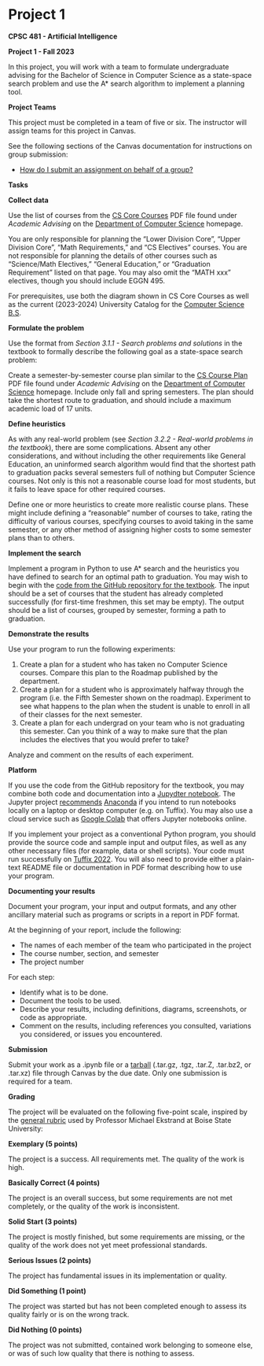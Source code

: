 # Project 1

**CPSC 481 - Artificial Intelligence**

**Project 1 - Fall 2023**

In this project, you will work with a team to formulate undergraduate advising for the Bachelor of Science in Computer Science as a state-space search problem and use the A* search algorithm to implement a planning tool.

**Project Teams**

This project must be completed in a team of five or six. The instructor will assign teams for this project in Canvas.

See the following sections of the Canvas documentation for instructions on group submission:

- [How do I submit an assignment on behalf of a group?](https://community.canvaslms.com/t5/Student-Guide/How-do-I-submit-an-assignment-on-behalf-of-a-group/ta-p/294)

**Tasks**

**Collect data**

Use the list of courses from the [CS Core Courses](https://www.fullerton.edu/ecs/cs/_resources/pdf/course_plan/bs-cs-prerequisite-2023-2024.pdf) PDF file found under *Academic Advising* on the [Department of Computer Science](https://www.fullerton.edu/ecs/cs/) homepage.

You are only responsible for planning the “Lower Division Core”, “Upper Division Core”, “Math Requirements,” and “CS Electives” courses. You are not responsible for planning the details of other courses such as “Science/Math Electives,” “General Education,” or “Graduation Requirement” listed on that page. You may also omit the “MATH xxx” electives, though you should include EGGN 495.

For prerequisites, use both the diagram shown in CS Core Courses as well as the current (2023-2024) University Catalog for the [Computer Science B.S](https://catalog.fullerton.edu/preview_program.php?catoid=80&poid=38156&returnto=11049).

**Formulate the problem**

Use the format from *Section 3.1.1 - Search problems and solutions* in the textbook to formally describe the following goal as a state-space search problem:

Create a semester-by-semester course plan similar to the [CS Course Plan](https://www.fullerton.edu/ecs/cs/_resources/pdf/course_plan/BS-CS%20Course%20Plan_1p_v.2023-07-11.pdf) PDF file found under *Academic Advising* on the [Department of Computer Science](https://www.fullerton.edu/ecs/cs/) homepage. Include only fall and spring semesters. The plan should take the shortest route to graduation, and should include a maximum academic load of 17 units.

**Define heuristics**

As with any real-world problem (see *Section 3.2.2 - Real-world problems in the textbook*), there are some complications. Absent any other considerations, and without including the other requirements like General Education, an uninformed search algorithm would find that the shortest path to graduation packs several semesters full of nothing but Computer Science courses. Not only is this not a reasonable course load for most students, but it fails to leave space for other required courses.

Define one or more heuristics to create more realistic course plans. These might include defining a “reasonable” number of courses to take, rating the difficulty of various courses, specifying courses to avoid taking in the same semester, or any other method of assigning higher costs to some semester plans than to others.

**Implement the search**

Implement a program in Python to use A* search and the heuristics you have defined to search for an optimal path to graduation. You may wish to begin with the [code from the GitHub repository for the textbook](https://github.com/aimacode/aima-python/blob/master/search4e.ipynb). The input should be a set of courses that the student has already completed successfully (for first-time freshmen, this set may be empty). The output should be a list of courses, grouped by semester, forming a path to graduation.

**Demonstrate the results**

Use your program to run the following experiments:

1. Create a plan for a student who has taken no Computer Science courses. Compare this plan to the Roadmap published by the department.
2. Create a plan for a student who is approximately halfway through the program (i.e. the Fifth Semester shown on the roadmap). Experiment to see what happens to the plan when the student is unable to enroll in all of their classes for the next semester.
3. Create a plan for each undergrad on your team who is not graduating this semester. Can you think of a way to make sure that the plan includes the electives that you would prefer to take?

Analyze and comment on the results of each experiment.

**Platform**

If you use the code from the GitHub repository for the textbook, you may combine both code and documentation into a [Jupydter notebook](https://jupyter.org/#about-notebook). The Jupyter project [recommends](https://jupyter.org/install) [Anaconda](https://www.anaconda.com/distribution/) if you intend to run notebooks locally on a laptop or desktop computer (e.g. on Tuffix). You may also use a cloud service such as [Google Colab](https://colab.research.google.com/) that offers Jupyter notebooks online.

If you implement your project as a conventional Python program, you should provide the source code and sample input and output files, as well as any other necessary files (for example, data or shell scripts). Your code must run successfully on [Tuffix 2022](https://github.com/kevinwortman/tuffix). You will also need to provide either a plain-text README file or documentation in PDF format describing how to use your program.

**Documenting your results**

Document your program, your input and output formats, and any other ancillary material such as programs or scripts in a report in PDF format.

At the beginning of your report, include the following:

- The names of each member of the team who participated in the project
- The course number, section, and semester
- The project number

For each step:

- Identify what is to be done.
- Document the tools to be used.
- Describe your results, including definitions, diagrams, screenshots, or code as appropriate.
- Comment on the results, including references you consulted, variations you considered, or issues you encountered.

**Submission**

Submit your work as a .ipynb file or a [tarball](https://computing.help.inf.ed.ac.uk/FAQ/whats-tarball-or-how-do-i-unpack-or-create-tgz-or-targz-file) (.tar.gz, .tgz, .tar.Z, .tar.bz2, or .tar.xz) file through Canvas by the due date. Only one submission is required for a team.

**Grading**

The project will be evaluated on the following five-point scale, inspired by the [general rubric](https://cs533.ekstrandom.net/f21/assignments/#general-rubric) used by Professor Michael Ekstrand at Boise State University:

**Exemplary (5 points)**

The project is a success. All requirements met. The quality of the work is high.

**Basically Correct (4 points)**

The project is an overall success, but some requirements are not met completely, or the quality of the work is inconsistent.

**Solid Start (3 points)**

The project is mostly finished, but some requirements are missing, or the quality of the work does not yet meet professional standards.

**Serious Issues (2 points)**

The project has fundamental issues in its implementation or quality.

**Did Something (1 point)**

The project was started but has not been completed enough to assess its quality fairly or is on the wrong track.

**Did Nothing (0 points)**

The project was not submitted, contained work belonging to someone else, or was of such low quality that there is nothing to assess.